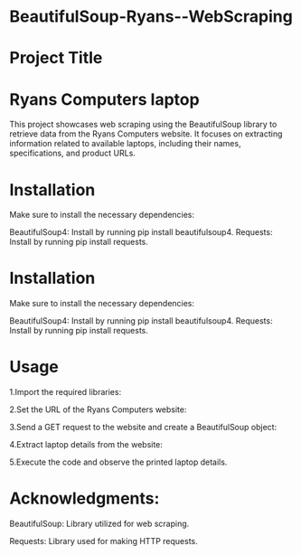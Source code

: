 # BeautifulSoup-Ryans--WebScraping

# Project Title

# Ryans Computers laptop
This project showcases web scraping using the BeautifulSoup library to retrieve data from the Ryans Computers website. It focuses on extracting information related to available laptops, including their names, specifications, and product URLs.
# Installation
Make sure to install the necessary dependencies:

BeautifulSoup4: Install by running pip install beautifulsoup4.
Requests: Install by running pip install requests.


# Installation
Make sure to install the necessary dependencies:

BeautifulSoup4: Install by running pip install beautifulsoup4.
Requests: Install by running pip install requests.
# Usage
 1.Import the required libraries:

 2.Set the URL of the Ryans Computers website:

 3.Send a GET request to the website and create a BeautifulSoup object:

 4.Extract laptop details from the website:

 5.Execute the code and observe the printed laptop details.
 # Acknowledgments:
 BeautifulSoup: Library utilized for web scraping.
 
Requests: Library used for making HTTP requests.
